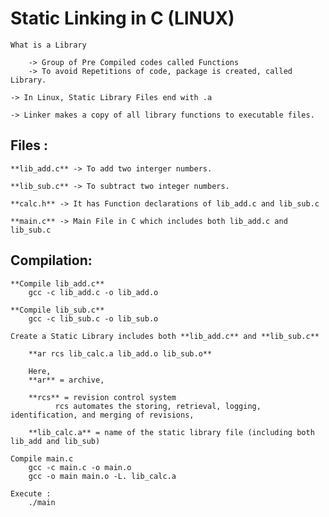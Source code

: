 # Static Linking in C (LINUX)

	What is a Library 
	
		-> Group of Pre Compiled codes called Functions
		-> To avoid Repetitions of code, package is created, called Library.
	
	-> In Linux, Static Library Files end with .a

	-> Linker makes a copy of all library functions to executable files.


## Files :

	**lib_add.c** -> To add two interger numbers.

	**lib_sub.c** -> To subtract two integer numbers.

	**calc.h** -> It has Function declarations of lib_add.c and lib_sub.c

	**main.c** -> Main File in C which includes both lib_add.c and lib_sub.c


## Compilation:

	**Compile lib_add.c**
		gcc -c lib_add.c -o lib_add.o
		
	**Compile lib_sub.c**
		gcc -c lib_sub.c -o lib_sub.o
		
	Create a Static Library includes both **lib_add.c** and **lib_sub.c**

		**ar rcs lib_calc.a lib_add.o lib_sub.o**
		
		Here,
		**ar** = archive, 
		
		**rcs** = revision control system
		      rcs automates the storing, retrieval, logging, identification, and merging of revisions,
		
		**lib_calc.a** = name of the static library file (including both lib_add and lib_sub)

	Compile main.c
		gcc -c main.c -o main.o
		gcc -o main main.o -L. lib_calc.a
		
	Execute :
		./main
		
	      
